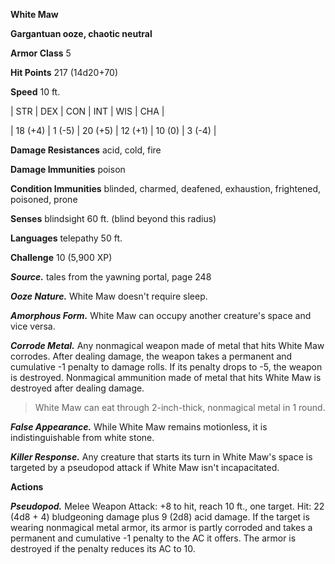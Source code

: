 **White Maw**

**Gargantuan ooze, chaotic neutral**

**Armor Class** 5


**Hit Points** 217 (14d20+70)

**Speed** 10 ft.

|   STR   |   DEX   |   CON   |   INT   |   WIS   |   CHA   |
  
| 18 (+4) | 1 (-5) | 20 (+5) | 12 (+1) | 10 (0) | 3 (-4) |

**Damage Resistances** acid, cold, fire

**Damage Immunities** poison

**Condition Immunities** blinded, charmed, deafened, exhaustion, frightened, poisoned, prone

**Senses** blindsight 60 ft. (blind beyond this radius)

**Languages** telepathy 50 ft.

**Challenge** 10 (5,900 XP)

***Source.*** tales from the yawning portal,  page 248

***Ooze Nature.*** White Maw doesn't require sleep.

***Amorphous Form.*** White Maw can occupy another creature's space and vice versa.

***Corrode Metal.*** Any nonmagical weapon made of metal that hits White Maw corrodes. After dealing damage, the weapon takes a permanent and cumulative -1 penalty to damage rolls. If its penalty drops to -5, the weapon is destroyed. Nonmagical ammunition made of metal that hits White Maw is destroyed after dealing damage.

>White Maw can eat through 2-inch-thick, nonmagical metal in 1 round.

***False Appearance.*** While White Maw remains motionless, it is indistinguishable from white stone.

***Killer Response.*** Any creature that starts its turn in White Maw's space is targeted by a pseudopod attack if White Maw isn't incapacitated.

**Actions**

***Pseudopod.*** Melee Weapon Attack: +8 to hit, reach 10 ft., one target. Hit: 22 (4d8 + 4) bludgeoning damage plus 9 (2d8) acid damage. If the target is wearing nonmagical metal armor, its armor is partly corroded and takes a permanent and cumulative -1 penalty to the AC it offers. The armor is destroyed if the penalty reduces its AC to 10.

